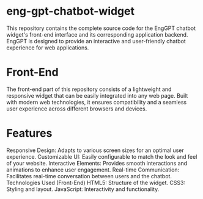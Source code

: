 # eng-gpt-chatbot-widget
This repository contains the complete source code for the EngGPT chatbot widget's front-end interface and its corresponding application backend. EngGPT is designed to provide an interactive and user-friendly chatbot experience for web applications.

# Front-End
The front-end part of this repository consists of a lightweight and responsive widget that can be easily integrated into any web page. Built with modern web technologies, it ensures compatibility and a seamless user experience across different browsers and devices.

# Features
Responsive Design: Adapts to various screen sizes for an optimal user experience.
Customizable UI: Easily configurable to match the look and feel of your website.
Interactive Elements: Provides smooth interactions and animations to enhance user engagement.
Real-time Communication: Facilitates real-time conversation between users and the chatbot.
Technologies Used (Front-End)
HTML5: Structure of the widget.
CSS3: Styling and layout.
JavaScript: Interactivity and functionality.
